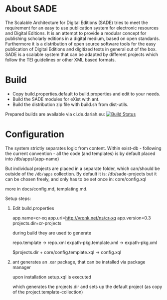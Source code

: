 About SADE
==========

The Scalable Architecture for Digital Editions (SADE) tries to meet the requirement for an easy to use publication system for electronic resources and Digital Editions. It is an attempt to provide a modular concept for publishing scholarly editions in a digital medium, based on open standards. Furthermore it is a distribution of open source software tools for the easy publication of Digital Editions and digitized texts in general out of the box. SADE is a scalable system that can be adapted by different projects which follow the TEI guidelines or other XML based formats.

Build
=====

* Copy build.properties.default to build.properties and edit to your needs.
* Build the SADE modules for eXist with ant.
* Build the distribution zip file with build.sh from dist-utils.

Prepared builds are available via ci.de.dariah.eu: [![Build Status](https://ci.de.dariah.eu/jenkins/job/SADE/badge/icon)](https://ci.de.dariah.eu/jenkins/job/SADE)

Configuration
=============

The system strictly separates logic from content.
Within exist-db - following the current convention - all the code (and templates) is by default placed into
/db/apps/{app-name}

But individual projects are placed in a separate folder, which can/should be outside of the `/db/apps` collection.
By default it is:
/db/sade-projects
but it can be chosen freely, and only has to be set once in:
core/config.xql

more in docs/config.md, templating.md.

Setup steps:

1. Edit build.properties

	app.name=cr-xq
	app.uri=http://vronk.net/ns/cr-xq
	app.version=0.3
	projects.dir=cr-projects

	during build they are used to generate 
	
	repo.template -> repo.xml
	expath-pkg.template.xml -> expath-pkg.xml
	
	$projects.dir + core/config.template.xql -> config.xql
	
2. ant generates an .xar package, that can be installed via package manager 

	upon installation 
	setup.xql is executed
	
	which generates the projects.dir
	and sets up the default project (as copy of the project.template-collection)
	


